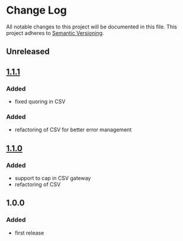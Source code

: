 # Change Log
All notable changes to this project will be documented in this file.
This project adheres to [Semantic Versioning](http://semver.org/).

## Unreleased


## [1.1.1]

### Added

- fixed quoring in CSV

### Added

- refactoring of CSV for better error management

## [1.1.0]


### Added

- support to cap in CSV gateway 
- refactoring of CSV 


## 1.0.0

### Added

- first release


[Unreleased]: https://bitbucket.org/linkeddatacenter/geocodit/compare/master%0D1.1.1
[1.1.1]: https://bitbucket.org/linkeddatacenter/geocodit/compare/1.1.1%0D1.1.0
[1.1.0]: https://bitbucket.org/linkeddatacenter/geocodit/compare/1.1.0%0D1.0.0